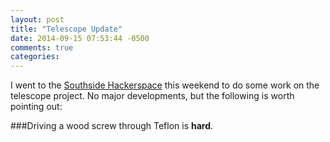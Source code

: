 ```yaml
---
layout: post
title: "Telescope Update"
date: 2014-09-15 07:53:44 -0500
comments: true
categories: 
---
```


I went to the [Southside Hackerspace](http://sshchicago.org) this weekend to do some work on the telescope project. No major developments, but the following is worth pointing out:

###Driving a wood screw through Teflon is __hard__.
